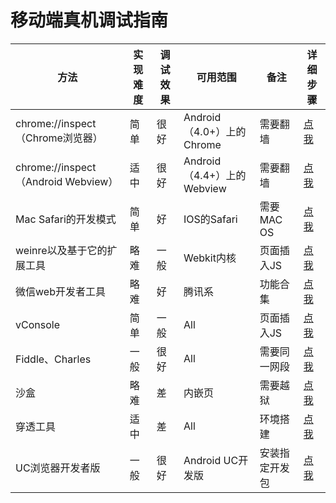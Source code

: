 # 移动端真机调试指南

| 方法 | 实现难度 | 调试效果 | 可用范围 | 备注 | 详细步骤 |
| ----------------- | ---------- | ---------- | -------- | -------- | -------- |
| chrome://inspect（Chrome浏览器）    | 简单  | 很好 | Android（4.0+）上的Chrome | 需要翻墙 | [点我](https://github.com/wenkangzhou/RemoteDebugging/blob/master/ChromeWeb.md) |
| chrome://inspect（Android Webview）| 适中  | 很好 | Android（4.4+）上的Webview | 需要翻墙 | [点我](https://github.com/wenkangzhou/RemoteDebugging/blob/master/ChromeWebview.md) |
| Mac Safari的开发模式                | 简单  | 好 | IOS的Safari                 | 需要MAC OS | [点我](https://github.com/wenkangzhou/RemoteDebugging/blob/master/Safari.md) |
| weinre以及基于它的扩展工具           | 略难  | 一般 | Webkit内核                  | 页面插入JS | [点我](https://github.com/wenkangzhou/RemoteDebugging/blob/master/weinre.md) |
| 微信web开发者工具                   | 略难  | 好 | 腾讯系                        | 功能合集 | [点我](baidu.com) |
| vConsole                          | 简单 | 一般 | All                         | 页面插入JS | [点我](baidu.com) |
| Fiddle、Charles                    | 一般  | 很好 | All                       | 需要同一网段 | [点我](baidu.com) |
| 沙盒                               | 略难  | 差 | 内嵌页                       | 需要越狱 | [点我](baidu.com) |
| 穿透工具                           | 适中  | 差 | All                          | 环境搭建 | [点我](baidu.com) |
| UC浏览器开发者版                    | 一般  | 很好 | Android UC开发版            | 安装指定开发包 | [点我](baidu.com) |


